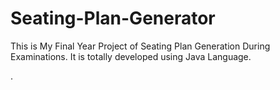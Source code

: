 # Seating-Plan-Generator

This is My Final Year Project of Seating Plan Generation During Examinations. It is totally developed using Java Language.























































































































.






































